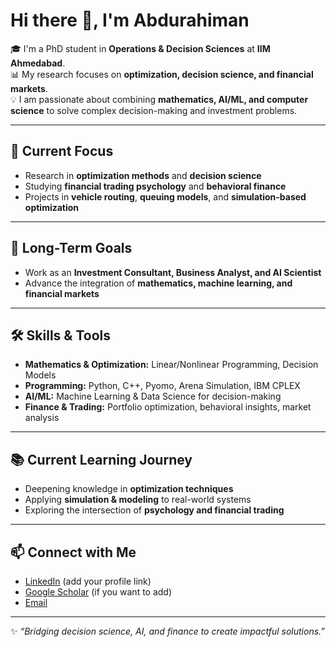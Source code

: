 # Hi there 👋, I'm Abdurahiman  

🎓 I'm a PhD student in **Operations & Decision Sciences** at **IIM Ahmedabad**.  
📊 My research focuses on **optimization, decision science, and financial markets**.  
💡 I am passionate about combining **mathematics, AI/ML, and computer science** to solve complex decision-making and investment problems.  

---

## 🔬 Current Focus
- Research in **optimization methods** and **decision science**  
- Studying **financial trading psychology** and **behavioral finance**  
- Projects in **vehicle routing**, **queuing models**, and **simulation-based optimization**  

---

## 🌱 Long-Term Goals
- Work as an **Investment Consultant, Business Analyst, and AI Scientist**  
- Advance the integration of **mathematics, machine learning, and financial markets**  

---

## 🛠️ Skills & Tools
- **Mathematics & Optimization:** Linear/Nonlinear Programming, Decision Models  
- **Programming:** Python, C++, Pyomo, Arena Simulation, IBM CPLEX  
- **AI/ML:** Machine Learning & Data Science for decision-making  
- **Finance & Trading:** Portfolio optimization, behavioral insights, market analysis  

---

## 📚 Current Learning Journey
- Deepening knowledge in **optimization techniques**  
- Applying **simulation & modeling** to real-world systems  
- Exploring the intersection of **psychology and financial trading**  

---

## 📫 Connect with Me
- [LinkedIn](https://www.linkedin.com/) (add your profile link)  
- [Google Scholar](https://scholar.google.com/) (if you want to add)  
- [Email](mailto:your-email@example.com)  

---

✨ *“Bridging decision science, AI, and finance to create impactful solutions.”*  
